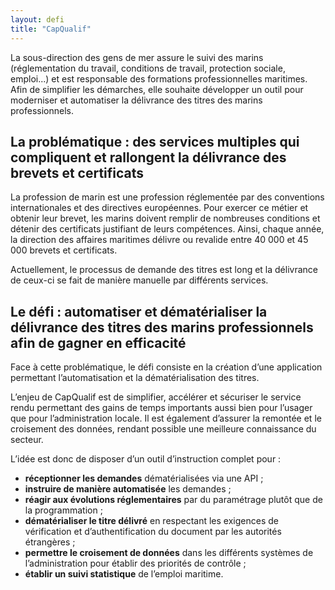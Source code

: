 ```yaml
---
layout: defi
title: "CapQualif"
---
```


La sous-direction des gens de mer assure le suivi des marins  (réglementation du travail, conditions de travail, protection sociale, emploi...) et est responsable des formations professionnelles maritimes. Afin de simplifier les démarches, elle souhaite développer un outil pour moderniser et automatiser la délivrance des titres des marins professionnels. 

## La problématique : des services multiples qui compliquent et rallongent la délivrance des brevets et certificats 

La profession de marin est une profession réglementée par des conventions internationales et des directives européennes. Pour exercer ce métier et obtenir leur brevet, les marins doivent remplir de nombreuses conditions et détenir des certificats justifiant de leurs compétences. 
Ainsi, chaque année, la direction des affaires maritimes délivre ou revalide entre 40 000 et 45 000 brevets et certificats. 

Actuellement, le processus de demande des titres est long et la délivrance de ceux-ci se fait de manière manuelle par différents services.

## Le défi : automatiser et dématérialiser la délivrance des titres des marins professionnels afin de gagner en efficacité

Face à cette problématique, le défi consiste en la création d’une application permettant l’automatisation et la dématérialisation des titres.  

L’enjeu de CapQualif est de simplifier, accélérer et sécuriser le service rendu permettant des gains de temps importants aussi bien pour l’usager que pour l’administration locale. Il est également d’assurer la remontée et le croisement des données, rendant possible une meilleure connaissance du secteur.
    
L’idée est donc de disposer d’un outil d’instruction complet pour : 
- **réceptionner les demandes** dématérialisées via une API ;
- **instruire de manière automatisée** les demandes ; 
- **réagir aux évolutions réglementaires** par du paramétrage plutôt que de la programmation ; 
- **dématérialiser le titre délivré** en respectant les exigences de vérification et d’authentification du document par les autorités étrangères ; 
- **permettre le croisement de données** dans les différents systèmes de l’administration pour établir des priorités de contrôle ;
- **établir un suivi statistique** de l’emploi maritime. 
